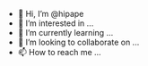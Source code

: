 - 👋 Hi, I’m @hipape
- 👀 I’m interested in ...
- 🌱 I’m currently learning ...
- 💞️ I’m looking to collaborate on ...
- 📫 How to reach me ...

<!---
hipape/hipape is a ✨ special ✨ repository because its `README.md` (this file) appears on your GitHub profile.
You can click the Preview link to take a look at your changes.
--->
